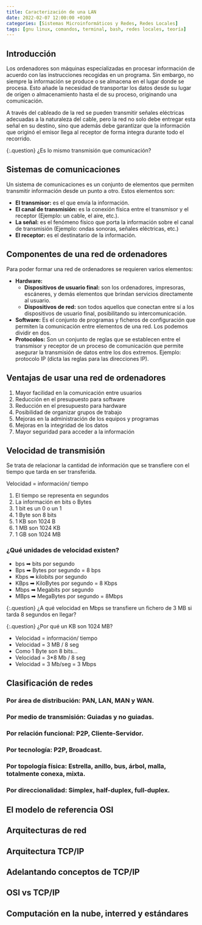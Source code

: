 ```yaml
---
title: Caracterización de una LAN
date: 2022-02-07 12:00:00 +0100
categories: [Sistemas Microinformáticos y Redes, Redes Locales]
tags: [gnu linux, comandos, terminal, bash, redes locales, teoría]
---
```


## Introducción

Los ordenadores son máquinas especializadas en procesar información de acuerdo con las instrucciones recogidas en un programa. Sin embargo, no siempre la información se produce o se almacena en el lugar donde se procesa. Esto añade la necesidad de transportar los datos desde su lugar de origen o almacenamiento hasta el de su proceso, originando una comunicación.

A través del cableado de la red se pueden transmitir señales eléctricas adecuadas a la naturaleza del cable, pero la red no solo debe entregar esta señal en su destino, sino que además debe garantizar que la información que originó el emisor llega al receptor de forma íntegra durante todo el recorrido.

{:.question}
¿Es lo mismo transmisión que comunicación?

## Sistemas de comunicaciones

Un sistema de comunicaciones es un conjunto de elementos que permiten transmitir información desde un punto a otro.
Estos elementos son:
- **El transmisor:** es el que envía la información.
- **El canal de transmisión:** es la conexión física entre el transmisor y el receptor (Ejemplo: un cable, el aire, etc.).
- **La señal:** es el fenómeno físico que porta la información sobre el canal de transmisión (Ejemplo: ondas sonoras, señales eléctricas, etc.)
- **El receptor:** es el destinatario de la información.

## Componentes de una red de ordenadores

Para poder formar una red de ordenadores se requieren varios elementos: 

- **Hardware:**
    - **Dispositivos de usuario final:** son los ordenadores, impresoras, escáneres, y demás elementos que brindan servicios directamente al usuario.
    - **Dispositivos de red:** son todos aquellos que conectan entre sí a los dispositivos de usuario final, posibilitando su intercomunicación.
- **Software:** Es el conjunto de programas y ficheros de configuración que permiten la comunicación entre elementos de una red. Los podemos dividir en dos.
- **Protocolos:** Son un conjunto de reglas que se establecen entre el transmisor y receptor de un proceso de comunicación que permite asegurar la transmisión de datos entre los dos extremos. Ejemplo: protocolo IP (dicta las reglas para las direcciones IP).

## Ventajas de usar una red de ordenadores

1. Mayor facilidad en la comunicación entre usuarios
1. Reducción en el presupuesto para software
1. Reducción en el presupuesto para hardware
1. Posibilidad de organizar grupos de trabajo
1. Mejoras en la administración de los equipos y programas
1. Mejoras en la integridad de los datos
1. Mayor seguridad para acceder a la información

## Velocidad de transmisión

Se trata de relacionar la cantidad de información que se transfiere con el tiempo que tarda en ser transferida.

Velocidad = información/ tiempo

1. El tiempo se representa en segundos
1. La información en bits o Bytes
1. 1 bit es un 0 o un 1
1. 1 Byte son 8 bits
1. 1 KB son 1024 B
1. 1 MB son 1024 KB
1. 1 GB son 1024 MB

### ¿Qué unidades de velocidad existen?

- bps ➡ bits por segundo
- Bps ➡ Bytes por segundo = 8 bps
- Kbps ➡ kilobits por segundo
- KBps ➡ KiloBytes por segundo = 8 Kbps
- Mbps ➡ Megabits por segundo
- MBps ➡ MegaBytes por segundo = 8Mbps

{:.question}
¿A qué velocidad en Mbps se transfiere un fichero de 3 MB si tarda 8 segundos en llegar?

{:.question}
¿Por qué un KB son 1024 MB?

<ul>
  <li>Velocidad = información/ tiempo</li>
  <li>Velocidad = 3 MB / 8 seg</li>
  <li>Como 1 Byte son 8 bits...</li>
  <li>Velocidad = 3*8 Mb / 8 seg </li>
  <li>Velocidad = 3 Mb/seg = 3 Mbps</li>
</ul>


## Clasificación de redes

### Por área de distribución: PAN, LAN, MAN y WAN.
### Por medio de transmisión: Guiadas y no guiadas.
### Por relación funcional: P2P, Cliente-Servidor.
### Por tecnología: P2P, Broadcast.
### Por topología física: Estrella, anillo, bus, árbol, malla, totalmente conexa, mixta.
### Por direccionalidad: Simplex, half-duplex, full-duplex.


## El modelo de referencia OSI

## Arquitecturas de red

## Arquitectura TCP/IP

## Adelantando conceptos de TCP/IP

## OSI vs TCP/IP

## Computación en la nube, interred y estándares